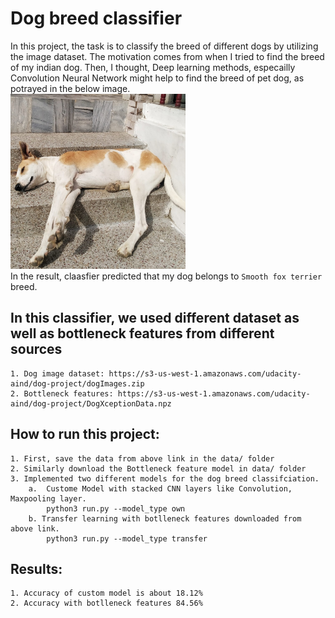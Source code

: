 # Dog breed classifier
In this project, the task is to classify the breed of different dogs by utilizing the image dataset. The motivation comes from when I tried to find the breed of my indian dog. Then, I thought, Deep learning methods, especailly Convolution Neural Network might help to find the breed of pet dog, as potrayed in the below image.  
<img src="https://github.com/KokilaJamwal/dog-breed-classifier/blob/main/data/mydog.jpeg" width="280" height="280">  
In the result, claasfier predicted that my dog belongs to `Smooth fox terrier` breed.

## In this classifier, we used different dataset as well  as bottleneck features from different sources  
    1. Dog image dataset: https://s3-us-west-1.amazonaws.com/udacity-aind/dog-project/dogImages.zip  
    2. Bottleneck features: https://s3-us-west-1.amazonaws.com/udacity-aind/dog-project/DogXceptionData.npz 
## How to run this project: 
    1. First, save the data from above link in the data/ folder 
    2. Similarly download the Bottleneck feature model in data/ folder 
    3. Implemented two different models for the dog breed classifciation.   
        a.  Custome Model with stacked CNN layers like Convolution, Maxpooling layer. 
            python3 run.py --model_type own 
        b. Transfer learning with botlleneck features downloaded from above link.    
            python3 run.py --model_type transfer 
## Results: 
    1. Accuracy of custom model is about 18.12% 
    2. Accuracy with botlleneck features 84.56%
        
    


    


